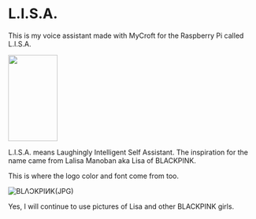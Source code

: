 # L.I.S.A.
This is my voice assistant made with MyCroft for the Raspberry Pi called L.I.S.A.

<img src="https://user-images.githubusercontent.com/65157905/113275663-4bae2b80-92df-11eb-9a1a-1d8d918dd51a.png" width="100" height="175">

L.I.S.A. means Laughingly Intelligent Self Assistant. The inspiration for the name came from Lalisa Manoban aka Lisa of BLACKPINK. 

This is where the logo color and font come from too. 

![BLΛƆKPIИK(JPG)](https://user-images.githubusercontent.com/65157905/113273885-5e276580-92dd-11eb-82b4-1634bb40a267.jpg)


Yes, I will continue to use pictures of Lisa and other BLACKPINK girls.
